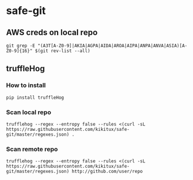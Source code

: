 # safe-git

## AWS creds on local repo

```
git grep -E "(A3T[A-Z0-9]|AKIA|AGPA|AIDA|AROA|AIPA|ANPA|ANVA|ASIA)[A-Z0-9]{16}" $(git rev-list --all)
```

## truffleHog

### How to install

```
pip install truffleHog
```

### Scan local repo

```
trufflehog --regex --entropy false --rules <(curl -sL https://raw.githubusercontent.com/kikitux/safe-git/master/regexes.json) .
```

### Scan remote repo

```
trufflehog --regex --entropy false --rules <(curl -sL https://raw.githubusercontent.com/kikitux/safe-git/master/regexes.json) http://github.com/user/repo
```
